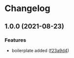# Changelog

## 1.0.0 (2021-08-23)


### Features

* boilerplate added ([f23a9d4](https://www.github.com/dhyaniarun1993/test-release-please/commit/f23a9d408e972694b83706470898b5e9ec087832))

